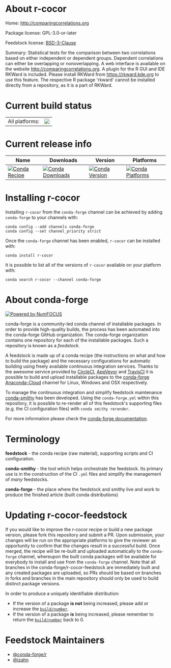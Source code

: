 About r-cocor
=============

Home: http://comparingcorrelations.org

Package license: GPL-3.0-or-later

Feedstock license: [BSD-3-Clause](https://github.com/conda-forge/r-cocor-feedstock/blob/master/LICENSE.txt)

Summary: Statistical tests for the comparison between two correlations based on either independent or dependent groups. Dependent correlations can either be overlapping or nonoverlapping. A web interface is available on the website http://comparingcorrelations.org. A plugin for the R GUI and IDE RKWard is included. Please install RKWard from https://rkward.kde.org to use this feature. The respective R package 'rkward' cannot be installed directly from a repository, as it is a part of RKWard.

Current build status
====================


<table><tr><td>All platforms:</td>
    <td>
      <a href="https://dev.azure.com/conda-forge/feedstock-builds/_build/latest?definitionId=13367&branchName=master">
        <img src="https://dev.azure.com/conda-forge/feedstock-builds/_apis/build/status/r-cocor-feedstock?branchName=master">
      </a>
    </td>
  </tr>
</table>

Current release info
====================

| Name | Downloads | Version | Platforms |
| --- | --- | --- | --- |
| [![Conda Recipe](https://img.shields.io/badge/recipe-r--cocor-green.svg)](https://anaconda.org/conda-forge/r-cocor) | [![Conda Downloads](https://img.shields.io/conda/dn/conda-forge/r-cocor.svg)](https://anaconda.org/conda-forge/r-cocor) | [![Conda Version](https://img.shields.io/conda/vn/conda-forge/r-cocor.svg)](https://anaconda.org/conda-forge/r-cocor) | [![Conda Platforms](https://img.shields.io/conda/pn/conda-forge/r-cocor.svg)](https://anaconda.org/conda-forge/r-cocor) |

Installing r-cocor
==================

Installing `r-cocor` from the `conda-forge` channel can be achieved by adding `conda-forge` to your channels with:

```
conda config --add channels conda-forge
conda config --set channel_priority strict
```

Once the `conda-forge` channel has been enabled, `r-cocor` can be installed with:

```
conda install r-cocor
```

It is possible to list all of the versions of `r-cocor` available on your platform with:

```
conda search r-cocor --channel conda-forge
```


About conda-forge
=================

[![Powered by NumFOCUS](https://img.shields.io/badge/powered%20by-NumFOCUS-orange.svg?style=flat&colorA=E1523D&colorB=007D8A)](http://numfocus.org)

conda-forge is a community-led conda channel of installable packages.
In order to provide high-quality builds, the process has been automated into the
conda-forge GitHub organization. The conda-forge organization contains one repository
for each of the installable packages. Such a repository is known as a *feedstock*.

A feedstock is made up of a conda recipe (the instructions on what and how to build
the package) and the necessary configurations for automatic building using freely
available continuous integration services. Thanks to the awesome service provided by
[CircleCI](https://circleci.com/), [AppVeyor](https://www.appveyor.com/)
and [TravisCI](https://travis-ci.com/) it is possible to build and upload installable
packages to the [conda-forge](https://anaconda.org/conda-forge)
[Anaconda-Cloud](https://anaconda.org/) channel for Linux, Windows and OSX respectively.

To manage the continuous integration and simplify feedstock maintenance
[conda-smithy](https://github.com/conda-forge/conda-smithy) has been developed.
Using the ``conda-forge.yml`` within this repository, it is possible to re-render all of
this feedstock's supporting files (e.g. the CI configuration files) with ``conda smithy rerender``.

For more information please check the [conda-forge documentation](https://conda-forge.org/docs/).

Terminology
===========

**feedstock** - the conda recipe (raw material), supporting scripts and CI configuration.

**conda-smithy** - the tool which helps orchestrate the feedstock.
                   Its primary use is in the construction of the CI ``.yml`` files
                   and simplify the management of *many* feedstocks.

**conda-forge** - the place where the feedstock and smithy live and work to
                  produce the finished article (built conda distributions)


Updating r-cocor-feedstock
==========================

If you would like to improve the r-cocor recipe or build a new
package version, please fork this repository and submit a PR. Upon submission,
your changes will be run on the appropriate platforms to give the reviewer an
opportunity to confirm that the changes result in a successful build. Once
merged, the recipe will be re-built and uploaded automatically to the
`conda-forge` channel, whereupon the built conda packages will be available for
everybody to install and use from the `conda-forge` channel.
Note that all branches in the conda-forge/r-cocor-feedstock are
immediately built and any created packages are uploaded, so PRs should be based
on branches in forks and branches in the main repository should only be used to
build distinct package versions.

In order to produce a uniquely identifiable distribution:
 * If the version of a package **is not** being increased, please add or increase
   the [``build/number``](https://docs.conda.io/projects/conda-build/en/latest/resources/define-metadata.html#build-number-and-string).
 * If the version of a package **is** being increased, please remember to return
   the [``build/number``](https://docs.conda.io/projects/conda-build/en/latest/resources/define-metadata.html#build-number-and-string)
   back to 0.

Feedstock Maintainers
=====================

* [@conda-forge/r](https://github.com/conda-forge/r/)
* [@izahn](https://github.com/izahn/)

